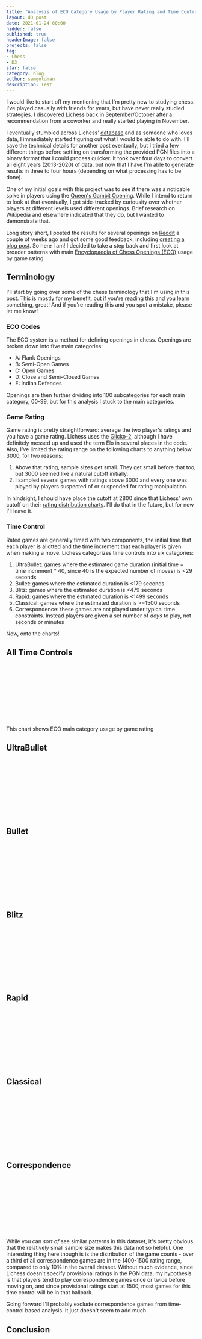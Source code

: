 ```yaml
---
title: "Analysis of ECO Category Usage by Player Rating and Time Control"
layout: d3_post
date: 2021-01-24 00:00
hidden: false
published: true
headerImage: false
projects: false
tag:
- Chess
- D3
star: false
category: blog
author: samgoldman
description: Test
---
```

<script src="{{ base.url | prepend: site.url }}/assets/javascript/posts/2021-01-31-eco-by-rating-timecontrol.js"></script>


I would like to start off my mentioning that I'm pretty new to studying chess. I've played casually with friends for years, but have never really studied strategies. I discovered Lichess back in September/October after a recommendation from a coworker and really started playing in November.

I eventually stumbled across Lichess' [database](database.lichess.org/) and as someone who loves data, I immediately started figuring out what I would be able to do with. I'll save the technical details for another post eventually, but I tried a few different things before settling on transforming the provided PGN files into a binary format that I could process quicker. It took over four days to convert all eight years (2013-2020) of data, but now that I have I'm able to generate results in three to four hours (depending on what processing has to be done).

One of my initial goals with this project was to see if there was a noticable spike in players using the [Queen's Gambit Opening](https://en.wikipedia.org/wiki/Queen%27s_Gambit). While I intend to return to look at that eventually, I got side-tracked by curiousity over whether players at different levels used different openings. Brief research on Wikipedia and elsewhere indicated that they do, but I wanted to demonstrate that. 

Long story short, I posted the results for several openings on [Reddit](https://www.reddit.com/r/chess/comments/kzb9f5/selected_opening_usage_in_17_billion_lichess/) a couple of weeks ago and got some good feedback, including [creating a blog post](https://www.reddit.com/r/chess/comments/kzb9f5/selected_opening_usage_in_17_billion_lichess/gjnf7vu). So here I am! I decided to take a step back and first look at broader patterns with main [Encyclopaedia of Chess Openings (ECO)](https://en.wikipedia.org/wiki/Encyclopaedia_of_Chess_Openings) usage by game rating.

## Terminology 

I'll start by going over some of the chess terminology that I'm using in this post. This is mostly for my benefit, but if you're reading this and you learn something, great! And if you're reading this and you spot a mistake, please let me know!

### ECO Codes

The ECO system is a method for defining openings in chess. Openings are broken down into five main categories:

* A: Flank Openings
* B: Semi-Open Games
* C: Open Games
* D: Close and Semi-Closed Games
* E: Indian Defences

Openings are then further dividing into 100 subcategories for each main category, 00-99, but for this analysis I stuck to the main categories.

### Game Rating

Game rating is pretty straightforward: average the two player's ratings and you have a game rating. Lichess uses the [Glicko-2](https://en.wikipedia.org/wiki/Glicko_rating_system), although I have definitely messed up and used the term Elo in several places in the code. Also, I've limited the rating range on the following charts to anything below 3000, for two reasons:

1. Above that rating, sample sizes get small. They get small before that too, but 3000 seemed like a natural cutoff initially.
2. I sampled several games with ratings above 3000 and every one was played by players suspected of or suspended for rating manipulation.

In hindsight, I should have place the cutoff at 2800 since that Lichess' own cutoff on their [rating distribution charts](https://lichess.org/stat/rating/distribution/rapid). I'll do that in the future, but for now I'll leave it.

### Time Control

Rated games are generally timed with two components, the initial time that each player is allotted and the time increment that each player is given when making a move. Lichess categorizes time controls into six categories:

1. UltraBullet: games where the estimated game duration (initial time + time increment * 40, since 40 is the expected number of moves) is <29 seconds
2. Bullet: games where the estimated duration is <179 seconds
3. Blitz: games where the estimated duration is <479 seconds
4. Rapid: games where the estimated duration is <1499 seconds
5. Classical: games where the estimated duration is >=1500 seconds
6. Correspondence: these games are not played under typical time constraints. Instead players are given a set number of *days* to play, not seconds or minutes

Now, onto the charts!

## All Time Controls
<svg id="chart-all"></svg>

This chart shows ECO main category usage by game rating

## UltraBullet
<svg id="chart-ultrabullet"></svg>
## Bullet
<svg id="chart-bullet"></svg>
## Blitz
<svg id="chart-blitz"></svg>
## Rapid
<svg id="chart-rapid"></svg>
## Classical
<svg id="chart-classical"></svg>
## Correspondence
<svg id="chart-correspondence"></svg>

While you can *sort* *of* see similar patterns in this dataset, it's pretty obvious that the relatively small sample size makes this data not so helpful. One interesting thing here though is is the distribution of the game counts - over a third of all correspondence games are in the 1400-1500 rating range, compared to only 10% in the overall dataset. Without much evidence, since Lichess doesn't specify provisional ratings in the PGN data, my hypothesis is that players tend to play correspondence games once or twice before moving on, and since provisional ratings start at 1500, most games for this time control will be in that ballpark.

Going forward I'll probably exclude correspondence games from time-control based analysis. It just doesn't seem to add much.

## Conclusion


<script>
    init_post('{{ base.url | prepend: site.url }}');
</script>